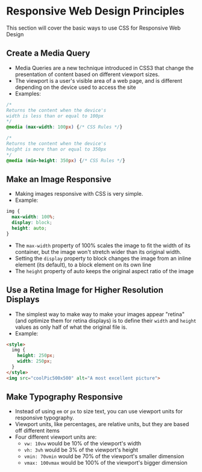 # Responsive Web Design Principles
This section will cover the basic ways to use CSS for Responsive Web Design

## Create a Media Query
* Media Queries are a new technique introduced in CSS3 that change the
presentation of content based on different viewport sizes.
* The viewport is a user's visible area of a web page, and is different
depending on the device used to access the site
* Examples:

```css
/*
Returns the content when the device's
width is less than or equal to 100px
*/
@media (max-width: 100px) {/* CSS Rules */}

/*
Returns the content when the device's
height is more than or equal to 350px
*/
@media (min-height: 350px) {/* CSS Rules */}
```

## Make an Image Responsive
* Making images responsive with CSS is very simple.
* Example:

```css
img {
  max-width: 100%;
  display: block;
  height: auto;
}
```

* The ```max-width``` property of 100% scales the image to fit the width of its
container, but the image won't stretch wider than its original width.
* Setting the ```display``` property to block changes the image from an inline
element (its default), to a block element on its own line
* The ```height``` property of auto keeps the original aspect ratio of the image

## Use a Retina Image for Higher Resolution Displays
* The simplest way to make way to make your images appear "retina" (and optimize
them for retina displays) is to define their ```width``` and ```height``` values
as only half of what the original file is.
* Example:

```html
<style>
  img {
    height: 250px;
    width: 250px;
  }
</style>
<img src="coolPic500x500" alt="A most excellent picture">
```

## Make Typography Responsive
* Instead of using ```em``` or ```px``` to size text, you can use viewport units
for responsive typography.
* Viewport units, like percentages, are relative units, but they are based off
different items
* Four different viewport units are:
  * ```vw: 10vw``` would be 10% of the viewport's width
  * ```vh: 3vh``` would be 3% of the viewport's height
  * ```vmin: 70vmin``` would be 70% of the viewport's smaller dimension
  * ```vmax: 100vmax``` would be 100% of the viewport's bigger dimension
